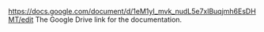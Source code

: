 https://docs.google.com/document/d/1eM1yI_mvk_nudL5e7xlBuqjmh6EsDHMT/edit
The Google Drive link for the documentation.
